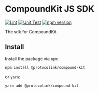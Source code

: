 # CompoundKit JS SDK

[![Lint](https://github.com/dinngo/compound-kit-js-sdk/actions/workflows/lint.yml/badge.svg)](https://github.com/dinngo/compound-kit-js-sdk/actions/workflows/lint.yml)
[![Unit Test](https://github.com/dinngo/compound-kit-js-sdk/actions/workflows/unit-test.yml/badge.svg)](https://github.com/dinngo/compound-kit-js-sdk/actions/workflows/unit-test.yml)
[![npm version](https://badge.fury.io/js/@protocolink%2Fcompound-kit.svg)](https://www.npmjs.com/package/@protocolink/compound-kit)

The sdk for CompoundKit.

## Install

Install the package via `npm`:

```sh
npm install @protocolink/compound-kit
```

or `yarn`:

```sh
yarn add @protocolink/compound-kit
```
